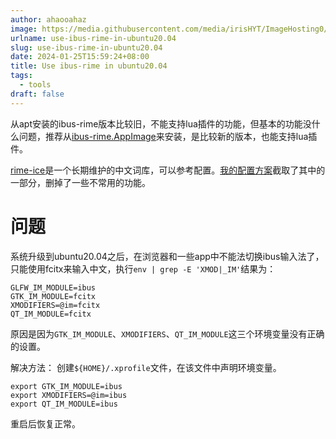 ```yaml
---
author: ahaooahaz
image: https://media.githubusercontent.com/media/irisHYT/ImageHosting0/main/images/beijing-yonghegong-wanshang.webp
urlname: use-ibus-rime-in-ubuntu20.04
slug: use-ibus-rime-in-ubuntu20.04
date: 2024-01-25T15:59:24+08:00
title: Use ibus-rime in ubuntu20.04
tags:
  - tools
draft: false
---
```

<!--more-->

从apt安装的ibus-rime版本比较旧，不能支持lua插件的功能，但基本的功能没什么问题，推荐从[ibus-rime.AppImage](https://github.com/hchunhui/ibus-rime.AppImage)来安装，是比较新的版本，也能支持lua插件。

[rime-ice](https://github.com/iDvel/rime-ice)是一个长期维护的中文词库，可以参考配置。[我的配置方案](https://github.com/ahaooahaz/Annal/tree/master/configs/rime)截取了其中的一部分，删掉了一些不常用的功能。

# 问题

系统升级到ubuntu20.04之后，在浏览器和一些app中不能法切换ibus输入法了，只能使用fcitx来输入中文，执行`env | grep -E 'XMOD|_IM'`结果为：
```
GLFW_IM_MODULE=ibus
GTK_IM_MODULE=fcitx
XMODIFIERS=@im=fcitx
QT_IM_MODULE=fcitx
```
原因是因为`GTK_IM_MODULE`、`XMODIFIERS`、`QT_IM_MODULE`这三个环境变量没有正确的设置。

解决方法：
创建`${HOME}/.xprofile`文件，在该文件中声明环境变量。
```
export GTK_IM_MODULE=ibus
export XMODIFIERS=@im=ibus
export QT_IM_MODULE=ibus
```
重启后恢复正常。
